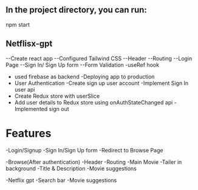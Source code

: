 ## In the project directory, you can run:

npm start

## Netflisx-gpt

--Create react app
--Configured Tailwind CSS
--Header
--Routing
--Login Page
--Sign In/ Sign Up form
--Form Validation
  -useRef hook
- used firebase as backend
-Deploying app to production
- User Authentication 
  -Create sign up user account
  -Implement Sign In user api
- Create Redux store with userSlice
- Add user details to Redux store using onAuthStateChanged api
-Implemented sign out

# Features

-Login/Signup
  -Sign In/Sign Up form
  -Redirect to Browse Page

-Browse(After authentication)
   -Header
   -Routing
   -Main Movie
     -Tailer in background
     -Title & Description
     -Movie suggestions

-Netflix gpt
  -Search bar
  -Movie suggestions     

